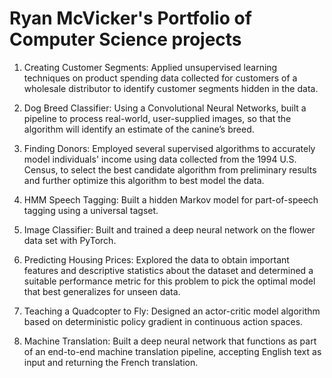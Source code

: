 # Ryan McVicker's Portfolio of Computer Science projects

1. Creating Customer Segments: Applied unsupervised learning techniques on product spending data collected for customers of a wholesale distributor to identify customer segments hidden in the data.

2. Dog Breed Classifier: Using a Convolutional Neural Networks, built a pipeline to process real-world, user-supplied images, so that the algorithm will identify an estimate of the canine’s breed.

3. Finding Donors: Employed several supervised algorithms to accurately model individuals' income using data collected from the 1994 U.S. Census, to select the best candidate algorithm from preliminary results and further optimize this algorithm to best model the data.

4. HMM Speech Tagging: Built a hidden Markov model for part-of-speech tagging using a universal tagset.

5. Image Classifier: Built and trained a deep neural network on the flower data set with PyTorch.

6. Predicting Housing Prices: Explored the data to obtain important features and descriptive statistics about the dataset and determined a suitable performance metric for this problem to pick the optimal model that best generalizes for unseen data.

7. Teaching a Quadcopter to Fly: Designed an actor-critic model algorithm based on deterministic policy gradient in continuous action spaces.

8. Machine Translation: Built a deep neural network that functions as part of an end-to-end machine translation pipeline, accepting English text as input and returning the French translation.
